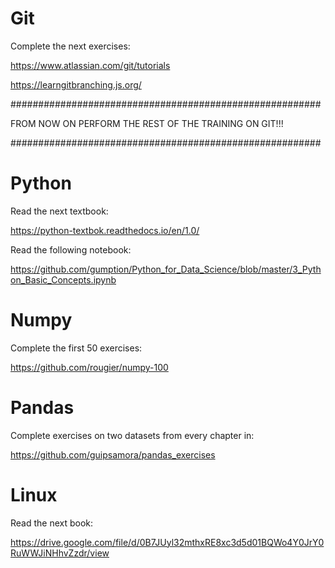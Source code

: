 # Git 

Complete the next exercises:

https://www.atlassian.com/git/tutorials

https://learngitbranching.js.org/

########################################################

FROM NOW ON PERFORM THE REST OF THE TRAINING ON GIT!!!

########################################################

# Python

Read the next textbook:

https://python-textbok.readthedocs.io/en/1.0/

Read the following notebook:

https://github.com/gumption/Python_for_Data_Science/blob/master/3_Python_Basic_Concepts.ipynb

# Numpy

Complete the first 50 exercises:

https://github.com/rougier/numpy-100

# Pandas

Complete exercises on two datasets from every chapter in:

https://github.com/guipsamora/pandas_exercises

# Linux

Read the next book:

https://drive.google.com/file/d/0B7JUyl32mthxRE8xc3d5d01BQWo4Y0JrY0RuWWJiNHhvZzdr/view


